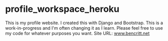 # profile_workspace_heroku
This is my profile website.  I created this with Django and Bootstrap.  This is a work-in-progress and I'm often changing it as I learn.  Please feel free to use my code for whatever purposes you want.
Site URL: www.bencritt.net
